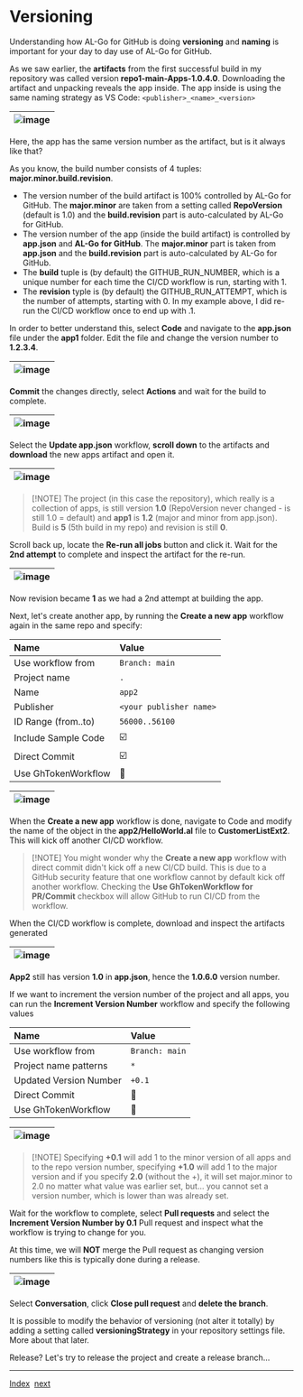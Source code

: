 # Versioning
Understanding how AL-Go for GitHub is doing **versioning** and **naming** is important for your day to day use of AL-Go for GitHub.

As we saw earlier, the **artifacts** from the first successful build in my repository was called version **repo1-main-Apps-1.0.4.0**.
Downloading the artifact and unpacking reveals the app inside. The app inside is using the same naming strategy as VS Code: `<publisher>_<name>_<version>`

| ![image](https://github.com/microsoft/AL-Go/assets/10775043/907ff953-6496-46ff-b3bc-fc934da7bb50) |
|-|

Here, the app has the same version number as the artifact, but is it always like that?

As you know, the build number consists of 4 tuples: **major.minor.build.revision**.
- The version number of the build artifact is 100% controlled by AL-Go for GitHub. The **major.minor** are taken from a setting called **RepoVersion** (default is 1.0) and the **build.revision** part is auto-calculated by AL-Go for GitHub.
- The version number of the app (inside the build artifact) is controlled by **app.json** and **AL-Go for GitHub**. The **major.minor** part is taken from **app.json** and the **build.revision** part is auto-calculated by AL-Go for GitHub.
- The **build** tuple is (by default) the GITHUB_RUN_NUMBER, which is a unique number for each time the CI/CD workflow is run, starting with 1.
- The **revision** typle is (by default) the GITHUB_RUN_ATTEMPT, which is the number of attempts, starting with 0. In my example above, I did re-run the CI/CD workflow once to end up with .1.

In order to better understand this, select **Code** and navigate to the **app.json** file under the **app1** folder. Edit the file and change the version number to **1.2.3.4**.

| ![image](https://github.com/microsoft/AL-Go/assets/10775043/df24b30b-df74-4def-9134-49f8bc8e13f1) |
|-|

**Commit** the changes directly, select **Actions** and wait for the build to complete.

| ![image](https://github.com/microsoft/AL-Go/assets/10775043/c2c45e8d-aeb0-4da1-8b23-85eee843a25a) |
|-|

Select the **Update app.json** workflow, **scroll down** to the artifacts and **download** the new apps artifact and open it.

| ![image](https://github.com/microsoft/AL-Go/assets/10775043/f5009c5f-2cf6-45ec-9de5-c7473722e092) |
|-|

> [!NOTE] The project (in this case the repository), which really is a collection of apps, is still version **1.0** (RepoVersion never changed - is still 1.0 = default) and **app1** is **1.2** (major and minor from app.json). Build is **5** (5th build in my repo) and revision is still **0**.

Scroll back up, locate the **Re-run all jobs** button and click it. Wait for the **2nd attempt** to complete and inspect the artifact for the re-run.

| ![image](https://github.com/microsoft/AL-Go/assets/10775043/4a20ed83-8fb7-4a0a-b030-e1c1cb392a27) |
|-|

Now revision became **1** as we had a 2nd attempt at building the app.

Next, let's create another app, by running the **Create a new app** workflow again in the same repo and specify:

| Name | Value |
| :-- | :-- |
| Use workflow from | `Branch: main` |
| Project name | `.` |
| Name | `app2` |
| Publisher | `<your publisher name>` |
| ID Range (from..to) | `56000..56100` |
| Include Sample Code | :ballot_box_with_check: |
| Direct Commit | :ballot_box_with_check: |
| Use GhTokenWorkflow | :black_square_button: |

| ![image](https://github.com/microsoft/AL-Go/assets/10775043/fc7e3131-8ac3-4054-a131-c4e8da023fec) |
|-|

When the **Create a new app** workflow is done, navigate to Code and modify the name of the object in the **app2/HelloWorld.al** file to **CustomerListExt2**. This will kick off another CI/CD workflow.

> [!NOTE] You might wonder why the **Create a new app** workflow with direct commit didn't kick off a new CI/CD build. This is due to a GitHub security feature that one workflow cannot by default kick off another workflow. Checking the **Use GhTokenWorkflow for PR/Commit** checkbox will allow GitHub to run CI/CD from the workflow.

 When the CI/CD workflow is complete, download and inspect the artifacts generated

| ![image](https://github.com/microsoft/AL-Go/assets/10775043/54d8ea19-d17e-4538-917f-661a921d474b) |
|-|

**App2** still has version **1.0** in **app.json**, hence the **1.0.6.0** version number.

If we want to increment the version number of the project and all apps, you can run the **Increment Version Number** workflow and specify the following values

| Name | Value |
| :-- | :-- |
| Use workflow from | `Branch: main` |
| Project name patterns | `*` |
| Updated Version Number | `+0.1` |
| Direct Commit | :black_square_button: |
| Use GhTokenWorkflow | :black_square_button: |

| ![image](https://github.com/microsoft/AL-Go/assets/10775043/dbba8aa8-6a8b-446d-8bac-42b07dc79c36) |
|-|

> [!NOTE] Specifying **+0.1** will add 1 to the minor version of all apps and to the repo version number, specifying **+1.0** will add 1 to the major version and if you specify **2.0** (without the +), it will set major.minor to 2.0 no matter what value was earlier set, but... you cannot set a version number, which is lower than was already set.

Wait for the workflow to complete, select **Pull requests** and select the **Increment Version Number by 0.1** Pull request and inspect what the workflow is trying to change for you.

At this time, we will **NOT** merge the Pull request as changing version numbers like this is typically done during a release.

| ![image](https://github.com/microsoft/AL-Go/assets/10775043/70f761c0-4ae6-42de-84ba-fe67d4a98264) |
|-|

Select **Conversation**, click **Close pull request** and **delete the branch**.

It is possible to modify the behavior of versioning (not alter it totally) by adding a setting called **versioningStrategy** in your repository settings file. More about that later.

Release? Let's try to release the project and create a release branch...

---
[Index](Index.md)&nbsp;&nbsp;[next](Releasing.md)
